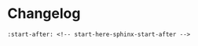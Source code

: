 <!--
SPDX-FileCopyrightText: 2022 Contributors to the rez project

SPDX-License-Identifier: Apache-2.0
-->

# Changelog

```{include} ../../CHANGELOG.md
:start-after: <!-- start-here-sphinx-start-after -->
```
